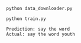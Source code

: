 ```
python data_downloader.py
```

```
python train.py
```

```
Prediction: say the word 
Actual: say the word youth
```
